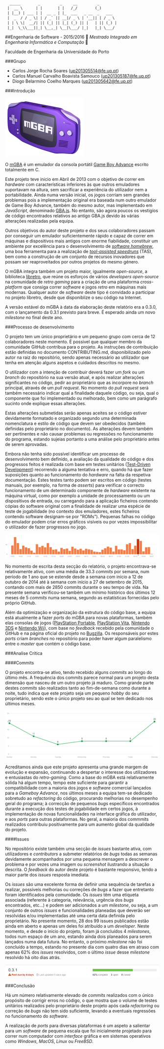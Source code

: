 ```
  _____        _         _     __         _        
 |  __ \      | |       | |   /_/        (_)       
 | |__) | ___ | |  __ _ | |_  ___   _ __  _   ___  
 |  _  / / _ \| | / _` || __|/ _ \ | '__|| | / _ \ 
 | | \ \|  __/| || (_| || |_| (_) || |   | || (_) |
 |_|  \_\\___||_| \__,_| \__|\___/ |_|   |_| \___/ 
 ```
##Engenharia de Software - 2015/2016
:floppy_disk:  *Mestrado Integrado em Engenharia Informática e Computação*   :floppy_disk:

Faculdade de Engenharia da Universidade do Porto

###Grupo
* Carlos Jorge Rocha Soares (up201305514@fe.up.pt)
* Carlos Manuel Carvalho Boavista Samouco (up201305187@fe.up.pt)
* Diogo Belarmino Coelho Marques (up201305642@fe.up.pt)

###Introdução

![](mgba-256.png)

O [mGBA](http://mgba.io) é um emulador da consola portátil [Game Boy Advance](https://en.wikipedia.org/wiki/Game_Boy_Advance) escrito totalmente em C.

Este projeto teve inicio em Abril de 2013 com o objetivo de correr em *hardware* com características inferiores às que outros emuladores suportavam na altura, sem sacrificar a experiência do utilizador nem a portabilidade. Ainda numa versão inicial, os jogos corriam sem grandes problemas pois a implementação original era baseada num outro emulador de Game Boy Advance, também do mesmo autor, mas implementado em *JavaScript*, denominado [GBA.js](https://github.com/endrift/gbajs). No entanto, são agora poucos os vestigíos de código encontrados relativos ao antigo GBA.js devido às várias alterações realizadas pela equipa.

Outros objetivos do autor deste projeto e dos seus colaboradores passam por conseguir um emulador suficientemente rápido e capaz de correr em máquinas e dispositivos mais antigos com enorme fiabilidade, constituir um ambiente por excelência para o desenvolvimento de [*software homebrew*](https://en.wikipedia.org/wiki/Homebrew_(video_games)), uma boa ferramenta para a realização de [*tool-assisted speedruns*](https://en.wikipedia.org/wiki/Tool-assisted_speedrun) (TAS), bem como a construção de um conjunto de recursos inovadores que possam ser reaproveitados por outros projetos do mesmo género.

O mGBA integra também um projeto maior, igualmente *open-source*, a biblioteca [libretro](https://github.com/libretro), que reúne os esforços de vários *developers open-source* na comunidade de *retro gaming* para a criação de uma plataforma *cross-platform* que consiga correr *software* e jogos *retro* em máquinas mais modernas. Qualquer autor de *software* deste tipo é convidado a participar no projeto libretro, desde que disponiblize o seu código na Internet.

A versão estável do mGBA à data da elaboração deste relatório era a 0.3.0, com o lançamento da 0.3.1 previsto para breve. É esperado ainda um novo *milestone* no final deste ano.

###Processo de desenvolvimento

O projeto tem um único proprietário e um pequeno grupo com cerca de 12 colaboradores neste momento. É possivel que qualquer membro da comunidade GitHub contribua para o projeto. As instruções de contribuição estão definidas no documento CONTRIBUTING.md, disponibilizado pelo autor na raiz do repositório, sendo apenas necessário ao utilizador que tenha em atenção alguns aspetos e cuidados descritos no mesmo.

O utilizador com a intenção de contribuir deverá fazer um *fork* ou um *branch* do repositório na sua versão atual, e após realizar alterações significantes no código, pedir ao proprietário que as incorpore no *branch* principal, através de um *pull request*. No momento do *pull request* será também necessário indicar qual a finalidade daquele código, ou seja, qual o componente que foi implementado ou melhorado, bem como um parágrafo sucinto onde explique essas alterações.

Estas alterações submetidas serão apenas aceites se o código estiver devidamente formatado e organizado segundo uma determinada nomenclatura e estilo de código que devem ser obedecidos (também definidas pelo proprietário no documento). As alterações devem também ser pertinentes e não causar problemas ou regressões no funcionamento do programa, estando sujeias portanto a uma análise pelo proprietário antes de serem aprovadas.

Embora não tenha sido possível identificar um processo de desenvolvimento bem definido, a avaliação da qualidade do código e dos progressos feitos é realizada com base em testes unitários ([Test-Driven Development](https://en.wikipedia.org/wiki/Test-driven_development)) recorrendo a alguma tentativa e erro, quando há que fazer suposições quanto ao funcionamento do *hardware* na falta da respetiva documentação. Estes testes tanto podem ser escritos em código (testes manuais, por exemplo, na forma de *asserts*) para verificar o correcto funcionamento de um determinado componente de *hardware* existente na máquina virtual, como por exemplo a unidade de processamento ou um dispositivos de entrada, ou carregando para a aplicação ficheiros contendo cópias do software original com a finalidade de realizar uma espécie de teste de jogabilidade (no contexto dos emuladores, estes ficheiros contendo software designam-se por "ROMs"). Pequenas falhas no código do emulador podem criar erros gráficos visíveis ou por vezes impossibilitar o utilizador de fazer progressos no jogo.

![](commit-graph.PNG)

No momento de escrita desta secção do relatório, o projeto encontrava-se relativamente ativo, com uma média de 33.3 *commits* por semana, num período de 1 ano que se estende desde a semana com início a 12 de outubro de 2014 até à semana com início a 27 de setembro de 2015, contando com mais de 2850 commits durante o seu tempo de vida. Na presente semana verificou-se também um mínimo histórico dos últimos 12 meses de 5 *commits* numa semana, segundo as estatísticas fornecidas pelo próprio GitHub.

Além da optimização e organização da estrutura do código base, a equipa está atualmente a fazer *ports* do mGBA para novas plataformas, também elas consolas de jogos ([PlayStation Portable](https://en.wikipedia.org/wiki/PlayStation_Portable), [PlayStation Vita](https://en.wikipedia.org/wiki/PlayStation_Vita), [Nintendo 3DS](https://en.wikipedia.org/wiki/Nintendo_3DS) e [Nintendo Wii](https://en.wikipedia.org/wiki/Nintendo_Wii)), com base no *feedback* recebido pela comunidade o GitHub e na página oficial do projeto no [Bugzilla](https://endrift.com/mgba/bugs/). Os responsáveis por estes *ports* criam *branches* no repositório para poder haver algum paralelismo entre o *master* que contém o código base.

###Analise Crítica

####Commits

O projeto encontra-se ativo, tendo recebido alguns *commits* ao longo do último mês. A frequência dos commits parece normal para um projeto desta dimensão que nasceu de um outro projeto já maduro. Como grande parte destes *commits* são realizados tanto ao fim-de-semana como durante a noite, tudo indica que este projeto seja um pequeno *hobby* do seu proprietário, sendo este o único projeto seu ao qual se tem dedicado nos últimos meses.

![](commit-frequency.PNG)

Acreditamos ainda que este projeto apresenta uma grande margem de evolução e expansão, continuando a despertar o interesse dos utilizadores e entusiastas do *retro-gaming*. Como a base do mGBA está relativamente sólida há algum tempo, tempo este suficiente para garantir a compatibilidade com a maioria dos jogos e *software* comercial lançados para a *Gameboy Advance*, nos últimos meses a equipa tem-se dedicado sobretudo ao *refactoring* do código, procurando melhorias no desempenho geral do programa; à correcção de pequenos *bugs* específicos encontrados durante a execução dos testes de jogabilidade em certos jogos, à implementação de novas funcionalidades na interface gráfica do utilizador, e aos *ports* para outras plataformas. No geral, a maioria dos commmits realizados contribuiu positivamente para um aumento global da qualidade do projeto.

####Issues

No repositório existe também uma secção de *issues* bastante ativa, com utilizadores e *contributors* a submeter relatórios de *bugs* todas as semanas devidamente acompanhados por uma pequena mensagem a descrever o problema e por vezes uma imagem ou *screenshot* ilustrando a situação descrita. O *feedback* do autor deste projeto é bastante responsivo, tendo a maior parte dos *issues* resposta imediata.

Os *issues* são uma excelente forma de definir uma sequência de tarefas a realizar, possíveís melhorias ou correções de *bugs* a fazer que entretanto foram identificados pela comunidade. Os *issues* têm uma etiqueta associada (referente à categoria, relevância, urgência dos *bugs* encontrados, etc...) e podem ser adicionados a um *milestone*, ou seja, a um conjunto de outros *issues* e funcionalidades planeadas que deverão ser resolvidas e/ou implementadas até uma certa data definida pelo proprietário. No presente momento, 28 dos 99 issues publicados estão ainda em aberto e apenas um deles foi atribuído a um *developer*. Neste momento, e desde o inicio do projeto, foram já concluídos 4 *milestones*, todos num espaço de um ano, estando ainda dois planeados para serem lançados numa data futura. No entanto, o próximo *milestone* não foi concluído a tempo, estando no presente dia com quatro dias em atraso com apenas 62% dos *issues* resolvidos, com o último *issue* desse *milestone* resolvido há oito dias atrás.

![](milestone-due.PNG)

###Conclusão

Há um número relativamente elevado de *commits* realizados com o único propósito de corrigir erros no código, o que mostra que o volume de testes unitários realizados pelo proprietário deste projeto após cada *refactoring* ou correção de *bugs* não tem sido suficiente, levando a eventuais regressões no funcionamento do *software*. 

A realização de *ports* para diversas plataformas é um aspeto a salientar para um *software* de pequena escala que foi inicialmente projetado para correr num computador com *interface* gráfica e em sistemas operativos como *Windows*, *MacOS*, *Linux* ou *FreeBSD*.

